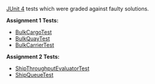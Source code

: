 [JUnit 4](https://junit.org/junit4/) tests which were graded against faulty solutions.

<b>Assignment 1 Tests:</b>
- [BulkCargoTest](java/test/portsim/cargo/BulkCargoTest.java)
- [BulkQuayTest](java/test/portsim/port/BulkQuayTest.java)
- [BulkCarrierTest](java/test/portsim/ship/BulkCarrierTest.java)

<b>Assignment 2 Tests:</b>
- [ShipThroughputEvaluatorTest](java/test/portsim/evaluators/ShipThroughputEvaluatorTest.java)
- [ShipQueueTest](java/test/portsim/port/ShipQueueTest.java)


